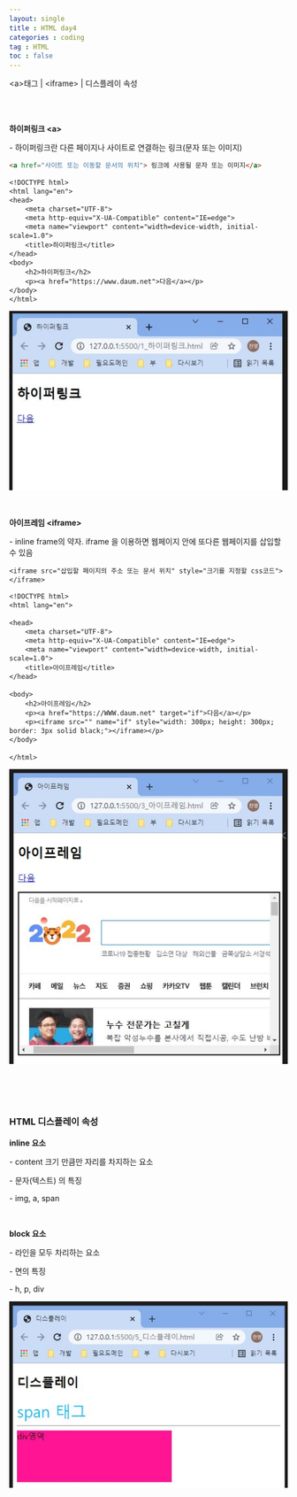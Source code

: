 ```yaml
---
layout: single
title : HTML day4
categories : coding
tag : HTML
toc : false
---
```


\<a>태그 | \<iframe> | 디스플레이 속성

<br>

<br>

**하이퍼링크 \<a>**

\- 하이퍼링크란 다른 페이지나 사이트로 연결하는 링크(문자 또는 이미지)

```html
<a href="사이트 또는 이동할 문서의 위치"> 링크에 사용될 문자 또는 이미지</a>
```

```
<!DOCTYPE html>
<html lang="en">
<head>
    <meta charset="UTF-8">
    <meta http-equiv="X-UA-Compatible" content="IE=edge">
    <meta name="viewport" content="width=device-width, initial-scale=1.0">
    <title>하이퍼링크</title>
</head>
<body>
    <h2>하이퍼링크</h2>
    <p><a href="https://www.daum.net">다음</a></p>
</body>
</html>
```

![html4_1](https://github.com/YUNCHANYEONG/YUNCHANYEONG.github.io/blob/master/assets/images/coding_img/html4_1.JPG?raw=true)

<br>

**아이프레임 \<iframe>**

\- inline frame의 약자. iframe 을 이용하면 웹페이지 안에 또다른 웹페이지를 삽입할 수 있음

```
<iframe src="삽입할 페이지의 주소 또는 문서 위치" style="크기를 지정할 css코드"></iframe>
```

```
<!DOCTYPE html>
<html lang="en">

<head>
    <meta charset="UTF-8">
    <meta http-equiv="X-UA-Compatible" content="IE=edge">
    <meta name="viewport" content="width=device-width, initial-scale=1.0">
    <title>아이프레임</title>
</head>

<body>
    <h2>아이프레임</h2>
    <p><a href="https://WWW.daum.net" target="if">다음</a></p>
    <p><iframe src="" name="if" style="width: 300px; height: 300px; border: 3px solid black;"></iframe></p>
</body>

</html>
```

![html4_2](https://github.com/YUNCHANYEONG/YUNCHANYEONG.github.io/blob/master/assets/images/coding_img/html4_2.JPG?raw=true)



<br>

<br>

<br>



### HTML 디스플레이 속성

**inline 요소**

\- content 크기 만큼만 자리를 차지하는 요소

\- 문자(텍스트) 의 특징

\- img, a, span

<br>

**block 요소**

\- 라인을 모두 차리하는 요소

\- 면의 특징

\- h, p, div

![html4_3](https://github.com/YUNCHANYEONG/YUNCHANYEONG.github.io/blob/master/assets/images/coding_img/html4_3.JPG?raw=true)
